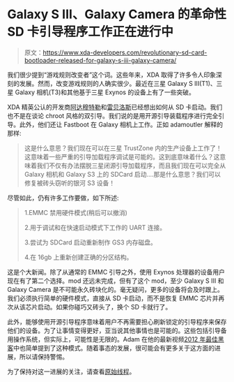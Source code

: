 # Galaxy S III、Galaxy Camera 的革命性 SD 卡引导程序工作正在进行中

> 原文：<https://www.xda-developers.com/revolutionary-sd-card-bootloader-released-for-galaxy-s-iii-galaxy-camera/>

我们很少提到“游戏规则改变者”这个词。这些年来，XDA 取得了许多令人印象深刻的发展。然而，改变游戏规则的人确实很少。最近在三星 Galaxy S III(T1)、三星 Galaxy 相机(T3)和其他基于三星 Exynos 的设备上有了一些突破。

XDA 精英公认的开发商[阿达穆特勒](http://forum.xda-developers.com/member.php?u=3682533)和[雷贝洛斯](http://forum.xda-developers.com/member.php?u=1767826)已经想出如何从 SD 卡启动。我们也不是在谈论 chroot 风格的双引导。我们说的是用开源引导装载程序进行完全引导。此外，他们还让 Fastboot 在 Galaxy 相机上工作。正如 adamoutler 解释的那样:

> 这是什么意思？我们现在可以在三星 TrustZone 内的生产设备上工作了！这意味着一些严重的引导加载程序调试是可能的。这到底意味着什么？这意味着我们不仅有办法摆脱三星闭源引导加载程序，而且我们现在可以完全从 Galaxy 相机和 Galaxy S3 上的 SDCard 启动....那是什么意思？我们可以修复被砖头窃听的银河 S3 设备！

尽管如此，仍有许多工作要做，如下所述:

> 1.EMMC 禁用硬件模式(稍后可以撤消)
> 
> 2.用于调试和在快速启动模式下工作的 UART 连接。
> 
> 3.尝试为 SDCard 启动重新制作 GS3 内存磁盘。
> 
> 4.在 16gb 上重新创建正确的分区结构。

这是个大新闻。除了从通常的 EMMC 引导之外，使用 Exynos 处理器的设备用户现在有了第二个选择。mod 还远未完成，但有了这个 mod，至少 Galaxy S III 和 Galaxy Camera 是不可能永久砖块化的。毫无疑问，更多的设备将会及时跟上。我们必须执行简单的硬件模式，直接从 SD 卡启动，而不是恢复 EMMC 芯片并再次从该芯片启动。如果你碰巧又砖头了，换个 SD 卡就行了。

此外，能够使用开源引导程序意味着用户不再需要担心刷新锁定的引导程序来保存他们的设备。为了让事情变得更好，亚当说其他事情也是可能的。这些包括引导备用操作系统，但实际上，可能性是无限的。Adam 在他的最新视频[2012 年最佳黑客](http://www.xda-developers.com/android/best-hacks-of-2012-xda-developer-tv/)中也简单提到了这种模式。随着事态的发展，很可能会有更多关于这方面的进展，所以请保持警惕。

为了保持对这一进展的关注，请查看[原始线程](http://forum.xda-developers.com/showthread.php?t=2061437)。